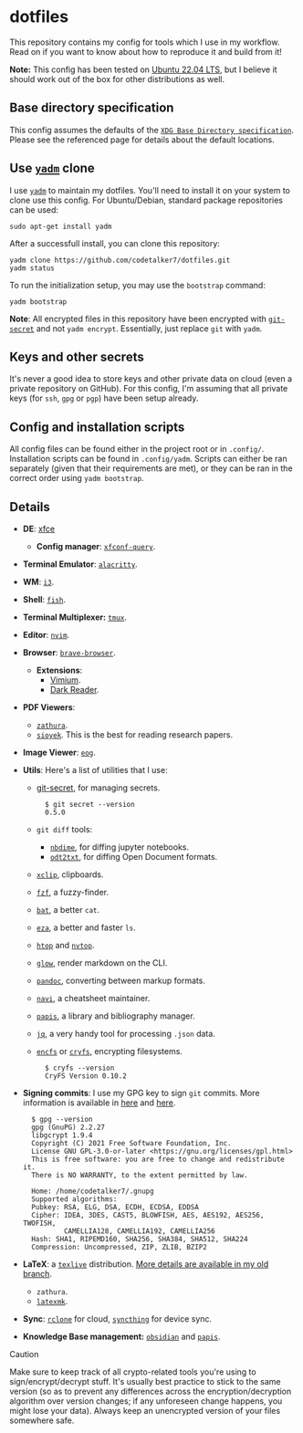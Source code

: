 # dotfiles 

This repository contains my config for tools which I use in my workflow. Read on if you want to know about how to reproduce it and build from it!

**Note:** This config has been tested on [Ubuntu 22.04 LTS](https://releases.ubuntu.com/jammy/), but I believe it should work out of the box for other distributions as well.

## Base directory specification

This config assumes the defaults of the [`XDG Base Directory specification`](https://specifications.freedesktop.org/basedir-spec/basedir-spec-latest.html). Please see the referenced page for details about the default locations.

## Use [`yadm`](https://yadm.io/docs/overview#) clone

I use [`yadm`](https://yadm.io/docs/install#) to maintain my dotfiles. You'll need to install it on your system to clone use this config. For Ubuntu/Debian, standard package repositories can be used:

    sudo apt-get install yadm

After a successfull install, you can clone this repository:

    yadm clone https://github.com/codetalker7/dotfiles.git
    yadm status

To run the initialization setup, you may use the `bootstrap` command:

    yadm bootstrap

**Note**: All encrypted files in this repository have been encrypted with [`git-secret`](https://sobolevn.me/git-secret/) and not `yadm encrypt`. Essentially, just replace `git` with `yadm`.

## Keys and other secrets

It's never a good idea to store keys and other private data on cloud (even a private repository on GitHub). For this config, I'm assuming that all private keys (for `ssh`, `gpg` or `pgp`) have been setup already.

## Config and installation scripts

All config files can be found either in the project root or in `.config/`. Installation scripts can be found in `.config/yadm`. Scripts can either be ran separately (given that their requirements are met), or they can be ran in the correct order using `yadm bootstrap`.

## Details

- **DE**: [xfce](https://wiki.archlinux.org/title/Xfce)
    - **Config manager**: [`xfconf-query`](https://docs.xfce.org/xfce/xfconf/xfconf-query).
- **Terminal Emulator**: [`alacritty`](https://github.com/alacritty/alacritty/blob/master/INSTALL.md).
- **WM**: [`i3`](https://i3wm.org/).
- **Shell**: [`fish`](https://fishshell.com/). 
- **Terminal Multiplexer:** [`tmux`](https://github.com/tmux/tmux/wiki/).
- **Editor**: [`nvim`](https://neovim.io/).
- **Browser**: [`brave-browser`](https://brave.com/download/).
    - **Extensions**:
        - [Vimium](https://vimium.github.io/).
        - [Dark Reader](https://darkreader.org/).
- **PDF Viewers**:
    - [`zathura`](https://pwmt.org/projects/zathura/installation/).
    - [`sioyek`](https://github.com/ahrm/sioyek/releases). This is the best for reading research papers.
- **Image Viewer**: [`eog`](https://help.gnome.org/users/eog/stable/).
- **Utils**: Here's a list of utilities that I use:
    - [git-secret](https://sobolevn.me/git-secret/), for managing secrets.
        
            $ git secret --version
            0.5.0
    
    - `git diff` tools:
        - [`nbdime`](https://nbdime.readthedocs.io/en/latest/), for diffing jupyter notebooks.
        - [`odt2txt`](https://github.com/dstosberg/odt2txt), for diffing Open Document formats.
    - [`xclip`](https://linux.die.net/man/1/xclip), clipboards.
    - [`fzf`](https://github.com/junegunn/fzf), a fuzzy-finder.
    - [`bat`](https://github.com/sharkdp/bat), a better `cat`.
    - [`eza`](https://github.com/eza-community/eza/tree/main), a better and faster `ls`.
    - [`htop`](https://htop.dev/) and [`nvtop`](https://github.com/Syllo/nvtop).
    - [`glow`](https://github.com/charmbracelet/glow), render markdown on the CLI.
    - [`pandoc`](https://pandoc.org/installing.html#linux), converting between markup formats. 
    - [`navi`](https://github.com/denisidoro/navi/blob/master/docs/installation.md), a cheatsheet maintainer.
    - [`papis`](https://github.com/papis/papis), a library and bibliography manager.
    - [`jq`](https://jqlang.github.io/jq/download/), a very handy tool for processing `.json` data.
    - [`encfs`](https://wiki.archlinux.org/title/EncFS) or [`cryfs`](https://www.cryfs.org/), encrypting filesystems.
            
            $ cryfs --version
            CryFS Version 0.10.2

- **Signing commits**: I use my GPG key to sign `git` commits. More information is available in [here](https://docs.github.com/en/authentication/managing-commit-signature-verification/telling-git-about-your-signing-key) and [here](https://docs.github.com/en/authentication/managing-commit-signature-verification/signing-commits).
    
        $ gpg --version
        gpg (GnuPG) 2.2.27
        libgcrypt 1.9.4
        Copyright (C) 2021 Free Software Foundation, Inc.
        License GNU GPL-3.0-or-later <https://gnu.org/licenses/gpl.html>
        This is free software: you are free to change and redistribute it.
        There is NO WARRANTY, to the extent permitted by law.

        Home: /home/codetalker7/.gnupg
        Supported algorithms:
        Pubkey: RSA, ELG, DSA, ECDH, ECDSA, EDDSA
        Cipher: IDEA, 3DES, CAST5, BLOWFISH, AES, AES192, AES256, TWOFISH,
                CAMELLIA128, CAMELLIA192, CAMELLIA256
        Hash: SHA1, RIPEMD160, SHA256, SHA384, SHA512, SHA224
        Compression: Uncompressed, ZIP, ZLIB, BZIP2
        
- **LaTeX**: a [`texlive`](https://tug.org/texlive/acquire-netinstall.html) distribution. [More details are available in my old branch](https://github.com/codetalker7/dotfiles/tree/old-dotfiles?tab=readme-ov-file#latex-installation-and-setup).
    - `zathura`.
    - [`latexmk`](https://mg.readthedocs.io/latexmk.html#).

- **Sync**: [`rclone`](https://rclone.org/) for cloud, [`syncthing`](https://syncthing.net/) for device sync.

- **Knowledge Base management:** [`obsidian`](https://obsidian.md/) and [`papis`](https://github.com/papis/papis).

> [!CAUTION]
> Make sure to keep track of all crypto-related tools you're using to sign/encrypt/decrypt stuff. It's usually best practice to stick to the same version (so as to prevent any differences across the encryption/decryption algorithm over version changes; if any unforeseen change happens, you might lose your data). Always keep an unencrypted version of your files somewhere safe. 
